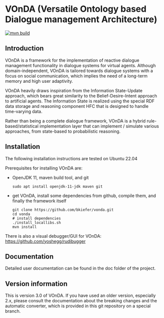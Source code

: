 # VOnDA (Versatile Ontology based Dialogue management Architecture)

[![mvn build](https://github.com/bkiefer/vonda/actions/workflows/mvnbuild.yml/badge.svg)](https://github.com/bkiefer/vonda/actions/workflows/mvnbuild.yml)

## Introduction

VOnDA is a framework for the implementation of reactive dialogue management
functionality in dialogue systems for virtual agents. Although
domain-independent, VOnDA is tailored towards dialogue systems with a focus on
social communication, which implies the need of a long-term memory and high
user adaptivity.

VOnDA heavily draws inspiration from the Information State-Update approach,
which bears great similarity to the Belief-Desire-Intent approach to artificial
agents. The Information State is realized using the special RDF data storage
and reasoning component HFC that is designed to handle time-varying data.

Rather than being a complete dialogue framework, VOnDA is a hybrid
rule-based/statistical implementation layer that can implement / simulate
various approaches, from state-based to probabilistic reasoning.

## Installation

The following installation instructions are tested on Ubuntu 22.04

Prerequisites for installing VOnDA are:
- OpenJDK 11, maven build tool, and git
  ```
  sudo apt install openjdk-11-jdk maven git
  ```

- get VOnDA, install some dependencies from github, compile them, and finally
  the framework itself
  ```
  git clone https://github.com/bkiefer/vonda.git
  cd vonda
  # install dependencies
  ./install_locallibs.sh
  mvn install
  ```

There is also a visual debugger/GUI for VOnDA: https://github.com/yoshegg/rudibugger

## Documentation

Detailed user documentation can be found in the doc folder of the project.

## Version information

This is version 3.0 of VOnDA. If you have used an older version,
especially 2.x, please consult the documentation about the breaking
changes and the automatic converter, which is provided in this git
repository on a special branch.
